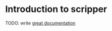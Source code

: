 # Introduction to scripper

TODO: write [great documentation](http://jacobian.org/writing/great-documentation/what-to-write/)
